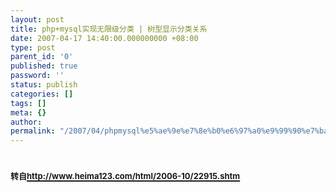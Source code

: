 ```yaml
---
layout: post
title: php+mysql实现无限级分类 | 树型显示分类关系
date: 2007-04-17 14:40:00.000000000 +08:00
type: post
parent_id: '0'
published: true
password: ''
status: publish
categories: []
tags: []
meta: {}
author: 
permalink: "/2007/04/phpmysql%e5%ae%9e%e7%8e%b0%e6%97%a0%e9%99%90%e7%ba%a7%e5%88%86%e7%b1%bb-%e6%a0%91%e5%9e%8b%e6%98%be%e7%a4%ba%e5%88%86%e7%b1%bb%e5%85%b3%e7%b3%bb.html"
---
```

# <font size="2">转自</font>[<font size="2">http://www.heima123.com/html/2006-10/22915.shtm</font>](http://www.heima123.com/html/2006-10/22915.shtm)

